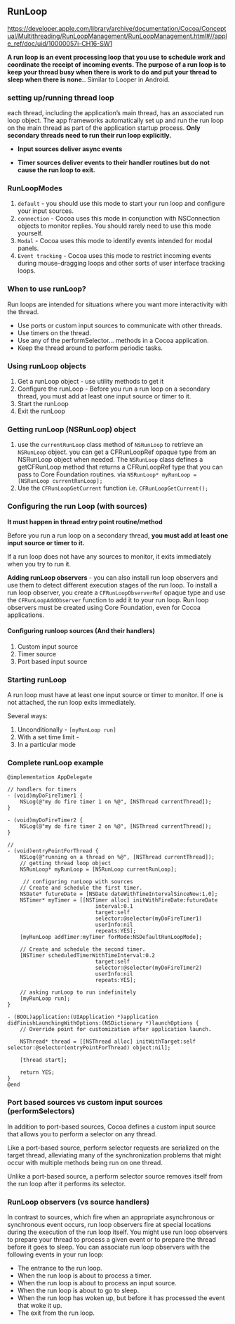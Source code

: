 
## RunLoop

https://developer.apple.com/library/archive/documentation/Cocoa/Conceptual/Multithreading/RunLoopManagement/RunLoopManagement.html#//apple_ref/doc/uid/10000057i-CH16-SW1

**A run loop is an event processing loop that you use to schedule work and coordinate the receipt of incoming events. The purpose of a run loop is to keep your thread busy when there is work to do and put your thread to sleep when there is none.**. Similar to Looper in Android.

### setting up/running thread loop

each thread, including the application’s main thread, has an associated run loop object. The app frameworks automatically set up and run the run loop on the main thread as part of the application startup process.
**Only secondary threads need to run their run loop explicitly.**


* **Input sources deliver async events**

* **Timer sources deliver events to their handler routines but do not cause the run loop to exit.**

### RunLoopModes

1. `default` - you should use this mode to start your run loop and configure your input sources.
2. `connection` - Cocoa uses this mode in conjunction with NSConnection objects to monitor replies. You should rarely need to use this mode yourself.
3. `Modal` - Cocoa uses this mode to identify events intended for modal panels.
4. `Event tracking` - Cocoa uses this mode to restrict incoming events during mouse-dragging loops and other sorts of user interface tracking loops.


### When to use runLoop?

Run loops are intended for situations where you want more interactivity with the thread.

* Use ports or custom input sources to communicate with other threads.
* Use timers on the thread.
* Use any of the performSelector… methods in a Cocoa application.
* Keep the thread around to perform periodic tasks.

### Using runLoop objects
1. Get a runLoop object - use utility methods to get it
2. Configure the runLoop - Before you run a run loop on a secondary thread, you must add at least one input source or timer to it.
3. Start the runLoop
4. Exit the runLoop

### Getting runLoop (NSRunLoop) object

1. use the `currentRunLoop` class method of `NSRunLoop` to retrieve an `NSRunLoop` object. you can get a CFRunLoopRef opaque type from an NSRunLoop object when needed. The `NSRunLoop` class defines a getCFRunLoop method that returns a CFRunLoopRef type that you can pass to Core Foundation routines. via `NSRunLoop* myRunLoop = [NSRunLoop currentRunLoop];`
2. Use the `CFRunLoopGetCurrent` function i.e. `CFRunLoopGetCurrent();`


### Configuring the run Loop (with sources)

**It must happen in thread entry point routine/method**

Before you run a run loop on a secondary thread, **you must add at least one input source or timer to it.**

If a run loop does not have any sources to monitor, it exits immediately when you try to run it.

**Adding runLoop observers** - you can also install run loop observers and use them to detect different execution stages of the run loop. To install a run loop observer, you create a `CFRunLoopObserverRef` opaque type and use the `CFRunLoopAddObserver` function to add it to your run loop. Run loop observers must be created using Core Foundation, even for Cocoa applications.


#### Configuring runloop sources (And their handlers)

1. Custom input source
2. Timer source
3. Port based input source

### Starting runLoop

A run loop must have at least one input source or timer to monitor. If one is not attached, the run loop exits immediately.

Several ways:
1. Unconditionally - `[myRunLoop run]`
2. With a set time limit - 
3. In a particular mode

### Complete runLoop example

```objc
@implementation AppDelegate

// handlers for timers
- (void)myDoFireTimer1 {
    NSLog(@"my do fire timer 1 on %@", [NSThread currentThread]);
}

- (void)myDoFireTimer2 {
    NSLog(@"my do fire timer 2 on %@", [NSThread currentThread]);
}

// 
- (void)entryPointForThread {
    NSLog(@"running on a thread on %@", [NSThread currentThread]);
    // getting thread loop object
    NSRunLoop* myRunLoop = [NSRunLoop currentRunLoop];
     
     // configuring runLoop with sources
    // Create and schedule the first timer.
    NSDate* futureDate = [NSDate dateWithTimeIntervalSinceNow:1.0];
    NSTimer* myTimer = [[NSTimer alloc] initWithFireDate:futureDate
                            interval:0.1
                            target:self
                            selector:@selector(myDoFireTimer1)
                            userInfo:nil
                            repeats:YES];
    [myRunLoop addTimer:myTimer forMode:NSDefaultRunLoopMode];
     
    // Create and schedule the second timer.
    [NSTimer scheduledTimerWithTimeInterval:0.2
                            target:self
                            selector:@selector(myDoFireTimer2)
                            userInfo:nil
                            repeats:YES];
    
    // asking runLoop to run indefinitely
    [myRunLoop run];
}

- (BOOL)application:(UIApplication *)application didFinishLaunchingWithOptions:(NSDictionary *)launchOptions {
    // Override point for customization after application launch.

    NSThread* thread = [[NSThread alloc] initWithTarget:self selector:@selector(entryPointForThread) object:nil];
    
    [thread start];

    return YES;
}
@end
```

### Port based sources vs custom input sources (performSelectors)

In addition to port-based sources, Cocoa defines a custom input source that allows you to perform a selector on any thread. 

Like a port-based source, perform selector requests are serialized on the target thread, alleviating many of the synchronization problems that might occur with multiple methods being run on one thread. 

Unlike a port-based source, a perform selector source removes itself from the run loop after it performs its selector.

### RunLoop observers (vs source handlers)

In contrast to sources, which fire when an appropriate asynchronous or synchronous event occurs, run loop observers fire at special locations during the execution of the run loop itself. You might use run loop observers to prepare your thread to process a given event or to prepare the thread before it goes to sleep. You can associate run loop observers with the following events in your run loop:

* The entrance to the run loop.
* When the run loop is about to process a timer.
* When the run loop is about to process an input source.
* When the run loop is about to go to sleep.
* When the run loop has woken up, but before it has processed the event that woke it up.
* The exit from the run loop.

